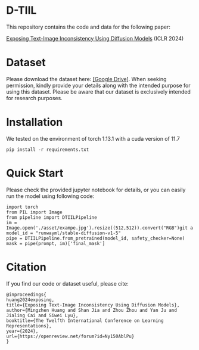 # D-TIIL
This repository contains the code and data for the following paper:

[Exposing Text-Image Inconsistency Using Diffusion Models](https://openreview.net/forum?id=Ny150AblPu) (ICLR 2024)

# Dataset
Please download the dataset here: [[Google Drive]](https://drive.google.com/file/d/1rbVMGVz_cdE5KjIUvAE8X0DosoX2uEf2/view?usp=drive_link).
When seeking permission, kindly provide your details along with the intended purpose for using this dataset. Please be aware that our dataset is exclusively intended for research purposes.

# Installation
We tested on the environment of torch 1.13.1 with a cuda version of 11.7
```
pip install -r requirements.txt
```

# Quick Start
Please check the provided jupyter notebook for details, or you can easily run the model using following code:
```
import torch
from PIL import Image
from pipeline import DTIILPipeline
im = Image.open('./asset/exampe.jpg').resize((512,512)).convert("RGB")git a
model_id = "runwayml/stable-diffusion-v1-5"
pipe = DTIILPipeline.from_pretrained(model_id, safety_checker=None)
mask = pipe(prompt, im)['final_mask']
```


# Citation
If you find our code or dataset useful, please cite:
```
@inproceedings{
huang2024exposing,
title={Exposing Text-Image Inconsistency Using Diffusion Models},
author={Mingzhen Huang and Shan Jia and Zhou Zhou and Yan Ju and Jialing Cai and Siwei Lyu},
booktitle={The Twelfth International Conference on Learning Representations},
year={2024},
url={https://openreview.net/forum?id=Ny150AblPu}
}
```
